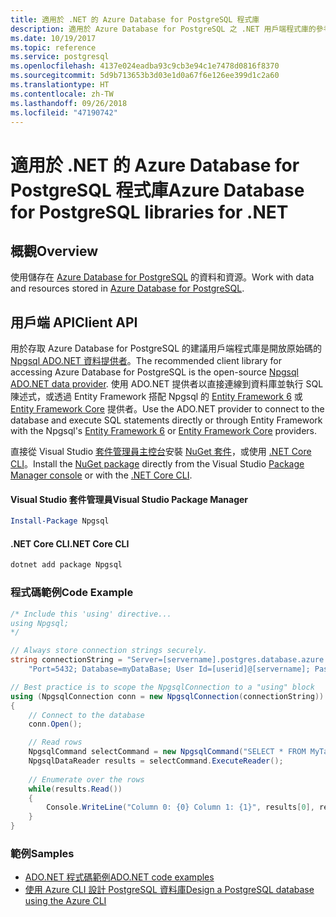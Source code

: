 ```yaml
---
title: 適用於 .NET 的 Azure Database for PostgreSQL 程式庫
description: 適用於 Azure Database for PostgreSQL 之 .NET 用戶端程式庫的參考文件
ms.date: 10/19/2017
ms.topic: reference
ms.service: postgresql
ms.openlocfilehash: 4137e024eadba93c9cb3e94c1e7478d0816f8370
ms.sourcegitcommit: 5d9b713653b3d03e1d0a67f6e126ee399d1c2a60
ms.translationtype: HT
ms.contentlocale: zh-TW
ms.lasthandoff: 09/26/2018
ms.locfileid: "47190742"
---
```

# <a name="azure-database-for-postgresql-libraries-for-net"></a><span data-ttu-id="02d91-103">適用於 .NET 的 Azure Database for PostgreSQL 程式庫</span><span class="sxs-lookup"><span data-stu-id="02d91-103">Azure Database for PostgreSQL libraries for .NET</span></span>

## <a name="overview"></a><span data-ttu-id="02d91-104">概觀</span><span class="sxs-lookup"><span data-stu-id="02d91-104">Overview</span></span>

<span data-ttu-id="02d91-105">使用儲存在 [Azure Database for PostgreSQL](https://docs.microsoft.com/azure/postgresql/) 的資料和資源。</span><span class="sxs-lookup"><span data-stu-id="02d91-105">Work with data and resources stored in [Azure Database for PostgreSQL](https://docs.microsoft.com/azure/postgresql/).</span></span>

## <a name="client-api"></a><span data-ttu-id="02d91-106">用戶端 API</span><span class="sxs-lookup"><span data-stu-id="02d91-106">Client API</span></span>

<span data-ttu-id="02d91-107">用於存取 Azure Database for PostgreSQL 的建議用戶端程式庫是開放原始碼的 [Npgsql ADO.NET 資料提供者](http://www.npgsql.org/)。</span><span class="sxs-lookup"><span data-stu-id="02d91-107">The recommended client library for accessing Azure Database for PostgreSQL is the open-source [Npgsql ADO.NET data provider](http://www.npgsql.org/).</span></span> <span data-ttu-id="02d91-108">使用 ADO.NET 提供者以直接連線到資料庫並執行 SQL 陳述式，或透過 Entity Framework 搭配 Npgsql 的 [Entity Framework 6](http://www.npgsql.org/ef6/index.html) 或 [Entity Framework Core](http://www.npgsql.org/efcore/index.html) 提供者。</span><span class="sxs-lookup"><span data-stu-id="02d91-108">Use the ADO.NET provider to connect to the database and execute SQL statements directly or through Entity Framework with the Npgsql's [Entity Framework 6](http://www.npgsql.org/ef6/index.html) or [Entity Framework Core](http://www.npgsql.org/efcore/index.html) providers.</span></span>

<span data-ttu-id="02d91-109">直接從 Visual Studio [套件管理員主控台][PackageManager]安裝 [NuGet 套件](https://www.nuget.org/packages/Npgsql)，或使用 [.NET Core CLI][DotNetCLI]。</span><span class="sxs-lookup"><span data-stu-id="02d91-109">Install the [NuGet package](https://www.nuget.org/packages/Npgsql) directly from the Visual Studio [Package Manager console][PackageManager] or with the [.NET Core CLI][DotNetCLI].</span></span>

#### <a name="visual-studio-package-manager"></a><span data-ttu-id="02d91-110">Visual Studio 套件管理員</span><span class="sxs-lookup"><span data-stu-id="02d91-110">Visual Studio Package Manager</span></span>

```powershell
Install-Package Npgsql
```

#### <a name="net-core-cli"></a><span data-ttu-id="02d91-111">.NET Core CLI</span><span class="sxs-lookup"><span data-stu-id="02d91-111">.NET Core CLI</span></span>

```bash
dotnet add package Npgsql
```

### <a name="code-example"></a><span data-ttu-id="02d91-112">程式碼範例</span><span class="sxs-lookup"><span data-stu-id="02d91-112">Code Example</span></span>

```csharp
/* Include this 'using' directive...
using Npgsql;
*/

// Always store connection strings securely. 
string connectionString = "Server=[servername].postgres.database.azure.com; " +
    "Port=5432; Database=myDataBase; User Id=[userid]@[servername]; Password=password;";

// Best practice is to scope the NpgsqlConnection to a "using" block
using (NpgsqlConnection conn = new NpgsqlConnection(connectionString))
{
    // Connect to the database
    conn.Open();

    // Read rows
    NpgsqlCommand selectCommand = new NpgsqlCommand("SELECT * FROM MyTable", conn);
    NpgsqlDataReader results = selectCommand.ExecuteReader();
    
    // Enumerate over the rows
    while(results.Read())
    {
        Console.WriteLine("Column 0: {0} Column 1: {1}", results[0], results[1]);
    }
}
```

### <a name="samples"></a><span data-ttu-id="02d91-113">範例</span><span class="sxs-lookup"><span data-stu-id="02d91-113">Samples</span></span>

- [<span data-ttu-id="02d91-114">ADO.NET 程式碼範例</span><span class="sxs-lookup"><span data-stu-id="02d91-114">ADO.NET code examples</span></span>](/dotnet/framework/data/adonet/ado-net-code-examples)
- [<span data-ttu-id="02d91-115">使用 Azure CLI 設計 PostgreSQL 資料庫</span><span class="sxs-lookup"><span data-stu-id="02d91-115">Design a PostgreSQL database using the Azure CLI</span></span>](https://docs.microsoft.com/azure/postgresql/tutorial-design-database-using-azure-cli)


[PackageManager]: https://docs.microsoft.com/nuget/tools/package-manager-console
[DotNetCLI]: https://docs.microsoft.com/dotnet/core/tools/dotnet-add-package

